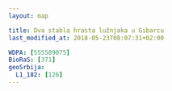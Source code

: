 ```yaml
---
layout: map

title: Dva stabla hrasta lužnjaka u Gibarcu
last_modified_at: 2018-05-23T08:07:31+02:00

WDPA: [555589075]
BioRaS: [371]
geoSrbija:
  L1_182: [126]
---
```

